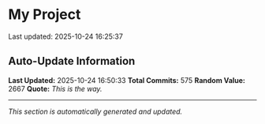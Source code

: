 # My Project


Last updated: 2025-10-24 16:25:37






































































































































































































































































































































































































































































































































































































































































































































































































































































































































































































## Auto-Update Information

**Last Updated:** 2025-10-24 16:50:33
**Total Commits:** 575
**Random Value:** 2667
**Quote:** _This is the way._

---
_This section is automatically generated and updated._